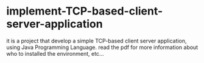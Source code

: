 # implement-TCP-based-client-server-application
it is a project that develop a simple TCP-based client server application, using Java Programming Language. 
read the pdf for more information about who to installed the environment, etc... 
